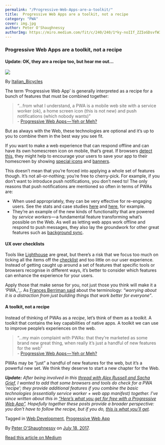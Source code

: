 ```yaml
---
permalink: "/Progressive-Web-Apps-are-a-toolkit/"
title:  Progressive Web Apps are a toolkit, not a recipe
category: "PWA"
cover: img.jpg
author: Peter O'Shaughnessy
authorImg: https://miro.medium.com/fit/c/240/240/1*ky-noIIf_ZZIoGDsvfW3AA.jpeg
---
```


### Progressive Web Apps are a toolkit, not a recipe

#### Update: OK, they are a recipe too, but hear me out…

![](https://cdn-images-1.medium.com/max/800/1*h4GXyKSbj8wz0emAfqElFg.jpeg)

By [Italian_Bicycles](https://commons.wikimedia.org/wiki/File:Campagnolo_Tool_Kit_Super_Record_Wooden_Box_Nr._16.jpg)

The term ‘Progressive Web App’ is generally interpreted as a recipe for a bunch of features that must be combined together:

> “…from what I understand, a PWA is a mobile web site with a service worker (ok), a home screen icon (this is not new) and push notifications (which nobody wants)”  
> \- [Progressive Web Apps — Yeh or Meh?](http://developer.telerik.com/topics/web-development/progressive-web-apps-yeh-meh/)

But as always with the Web, these technologies are optional and it’s up to you to combine them in the best way you see fit.

If you want to make a web experience that can respond offline and can have its own homescreen icon on mobile, that’s great. If browsers [detect this](https://medium.com/samsung-internet-dev/what-does-it-mean-to-be-an-app-ace43eb6b94d), they might help to encourage your users to save your app to their homescreen by showing [special icons](https://samsunginter.net/docs/ambient-badging) and [banners](https://developers.google.com/web/fundamentals/engage-and-retain/app-install-banners/).

This doesn’t mean that you’re forced into applying a whole set of features though. It’s not all-or-nothing; you’re free to cherry-pick. For example, if you don’t want to introduce push notifications, you don’t need to! The only reasons that push notifications are mentioned so often in terms of PWAs are:

*   When used appropriately, they can be very effective for re-engaging users. See the stats and case studies [here](https://www.pwastats.com/) and [here](https://developers.google.com/web/showcase/), for example.
*   They’re an example of the new kinds of functionality that are powered by _service workers_ — a fundamental feature transforming what’s possible on the Web. As well as letting web apps work offline and respond to push messages, they also lay the groundwork for other great features such as [background sync](https://developers.google.com/web/updates/2015/12/background-sync).

#### UX over checklists

Tools like [Lighthouse](https://developers.google.com/web/tools/lighthouse/) are great, but there’s a risk that we focus too much on ticking all the items off the [checklist](https://developers.google.com/web/progressive-web-apps/checklist) and too little on our user experience. Instead of getting caught up around a set of features that specific tools or browsers recognise in different ways, it’s better to consider which features can enhance the experience for your users.

Apply those that make sense for you, not just those you think will make it a ‘PWA_’_. As [Frances Berriman said](https://fberriman.com/2017/06/26/naming-progressive-web-apps/) about the terminology: _“worrying about it is a distraction from just building things that work better for everyone”_.

#### A toolkit, not a recipe

Instead of thinking of PWAs as a _recipe_, let’s think of them as a _toolkit_. A toolkit that contains the key capabilities of native apps. A toolkit we can use to improve people’s experiences on the web.

> “…my main complaint with PWAs: that they’re marketed as some brand new great thing, when really it’s just a handful of new features for the web”  
> \- [Progressive Web Apps — Yeh or Meh?](http://developer.telerik.com/topics/web-development/progressive-web-apps-yeh-meh/)

PWAs may be “just” a handful of new features for the web, but it’s a powerful new set. We think they deserve to start a new chapter for the Web.

**_Update:_** _After being involved in this_ [_thread with Alex Russell and Sacha Grief_](https://twitter.com/poshaughnessy/status/887789652140331009)_, I wanted to add that some browsers and tools do check for a PWA ‘recipe’; they provide additional features if you combine the basic technologies (essentially service worker + web app manifest) together. I’ve since written about this in_ [_“Here’s what you get for free with a Progressive Web App”_](https://medium.com/samsung-internet-dev/heres-what-you-get-for-free-with-a-progressive-web-app-74b7ac5bdb3a)_. Hopefully together these posts provide a broader perspective: you don’t have to follow the recipe, but if you do,_ [_this is what you’ll get_](https://medium.com/samsung-internet-dev/heres-what-you-get-for-free-with-a-progressive-web-app-74b7ac5bdb3a)_._

Tagged in [Web Development](https://medium.com/tag/web-development), [Progressive Web App](https://medium.com/tag/progressive-web-app)

By [Peter O'Shaughnessy](https://medium.com/@poshaughnessy) on [July 18, 2017](https://medium.com/p/b2fd68613de5).

[Read this article on Medium](https://medium.com/@poshaughnessy/progressive-web-apps-are-a-toolkit-not-a-recipe-b2fd68613de5)
